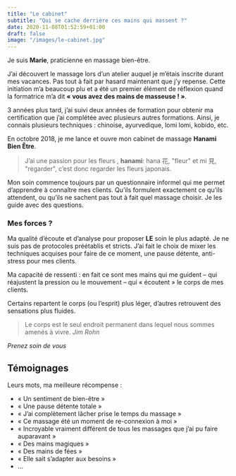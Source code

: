 ```yaml
---
title: "Le cabinet"
subtitle: "Qui se cache derrière ces mains qui massent ?"
date: 2020-11-08T01:52:59+01:00
draft: false
image: "/images/le-cabinet.jpg"
---
```


Je suis **Marie**, praticienne en massage bien-être.

J’ai découvert le massage lors d’un atelier auquel je m’étais inscrite durant mes vacances.
Pas tout à fait par hasard maintenant que j’y repense.
Cette initiation m’a beaucoup plu et a été un premier élément de réflexion
quand la formatrice m’a dit **« vous avez des mains de masseuse ! »**.

3 années plus tard, j’ai suivi deux années de formation pour obtenir ma certification que j’ai complétée
avec plusieurs autres formations.
Ainsi, je connais plusieurs techniques : chinoise, ayurvedique, lomi lomi, kobido, etc.

En octobre 2018, je me lance et ouvre mon cabinet de massage **Hanami Bien Être**.

> J’ai une passion pour les fleurs , **hanami**: hana 花, "fleur" et mi 見, "regarder", 
> c’est donc regarder les fleurs japonais. 

Mon soin commence toujours par un questionnaire informel qui me permet d’apprendre à connaître mes clients.
Qu’ils formulent exactement ce qu’ils attendent, ou qu’ils ne sachent pas tout à fait quel massage choisir.
Je les guide avec des questions.

### Mes forces ?
 
Ma qualité d’écoute et d’analyse pour proposer **LE** soin le plus adapté.
Je ne suis pas de protocoles préétablis et stricts.
J’ai fait le choix de mixer les techniques acquises pour faire de ce moment, une pause détente, 
anti-stress pour mes clients.

Ma capacité de ressenti : en fait ce sont mes mains qui me guident – qui réajustent la pression ou le mouvement – 
qui « écoutent » le corps de mes clients.

Certains repartent le corps (ou l’esprit) plus léger, d’autres retrouvent des sensations plus fluides.

> Le corps est le seul endroit permanent dans lequel nous sommes amenés à vivre. <cite>Jim Rohn</cite>

*Prenez soin de vous*


## Témoignages

Leurs mots, ma meilleure récompense :

* « Un sentiment de bien-être »
* « Une pause détente totale »
* « J’ai complètement lâcher prise le temps du massage »
* « Ce massage été un moment de re-connexion à moi »
* « Incroyable vraiment différent de tous les massages que j’ai pu faire auparavant »
* « Des mains magiques » 
* « Des mains de fées »
* « Elle sait s’adapter aux besoins »
* ...